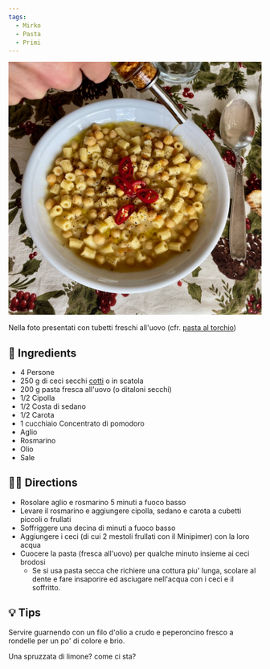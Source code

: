 ```yaml
---
tags:
  - Mirko
  - Pasta
  - Primi
---
```


![](../images/pasta-e-ceci.jpeg)

Nella foto presentati con tubetti freschi all'uovo (cfr. [pasta al torchio](../Base/Pasta%20al%20torchio.md))
## 🧾 Ingredients

- 4 Persone
- 250 g di ceci secchi [cotti](../Base/Ceci%20cotti.md) o in scatola
- 200 g pasta fresca all'uovo (o ditaloni secchi)
- 1/2 Cipolla
- 1/2 Costa di sedano
- 1/2 Carota
- 1 cucchiaio Concentrato di pomodoro
- Aglio
- Rosmarino
- Olio
- Sale

## 👩‍🍳 Directions

- Rosolare aglio e rosmarino 5 minuti a fuoco basso
- Levare il rosmarino e aggiungere cipolla, sedano e carota a cubetti piccoli o frullati
- Soffriggere una decina di minuti a fuoco basso
- Aggiungere i ceci (di cui 2 mestoli frullati con il Minipimer) con la loro acqua
- Cuocere la pasta (fresca all'uovo) per qualche minuto insieme ai ceci brodosi
	- Se si usa pasta secca che richiere una cottura piu' lunga, scolare al dente e fare insaporire ed asciugare nell'acqua con i ceci e il soffritto.
## 💡 Tips

Servire guarnendo con un filo d'olio a crudo e peperoncino fresco a rondelle per un po' di colore e brio.

Una spruzzata di limone? come ci sta?




